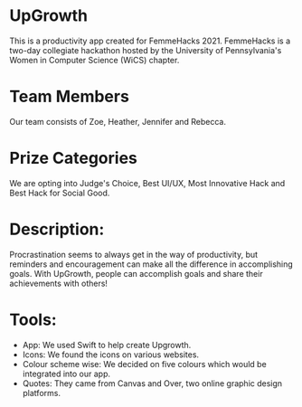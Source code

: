 # UpGrowth 

This is a productivity app created for FemmeHacks 2021. FemmeHacks is a two-day collegiate hackathon hosted by the University of Pennsylvania's Women in Computer Science (WiCS) chapter.

# Team Members 

Our team consists of Zoe, Heather, Jennifer and Rebecca.

# Prize Categories 
We are opting into Judge's Choice, Best UI/UX, Most Innovative Hack and Best Hack for Social Good.

# Description: 
Procrastination seems to always get in the way of productivity, but reminders and encouragement can make all the difference in accomplishing goals. With UpGrowth, people can accomplish goals and share their achievements with others!

# Tools: 
- App: We used Swift to help create Upgrowth.
- Icons: We found the icons on various websites.
- Colour scheme wise: We decided on five colours which would be integrated into our app. 
- Quotes: They came from Canvas and Over, two online graphic design platforms.

